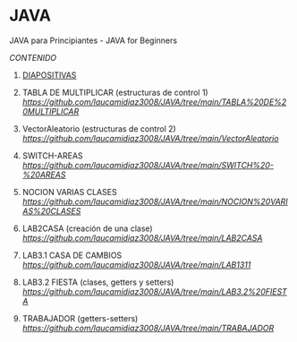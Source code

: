 # JAVA
JAVA para Principiantes - 
JAVA for Beginners

*CONTENIDO*

1. [DIAPOSITIVAS](https://github.com/laucamidiaz3008/JAVA/tree/main/DIAPOSITIVAS)

2. TABLA DE MULTIPLICAR (estructuras de control 1) *https://github.com/laucamidiaz3008/JAVA/tree/main/TABLA%20DE%20MULTIPLICAR*

3. VectorAleatorio (estructuras de control 2) *https://github.com/laucamidiaz3008/JAVA/tree/main/VectorAleatorio* 

4. SWITCH-AREAS *https://github.com/laucamidiaz3008/JAVA/tree/main/SWITCH%20-%20AREAS* 

5. NOCION VARIAS CLASES *https://github.com/laucamidiaz3008/JAVA/tree/main/NOCION%20VARIAS%20CLASES* 

6. LAB2CASA (creación de una clase) *https://github.com/laucamidiaz3008/JAVA/tree/main/LAB2CASA* 

7. LAB3.1 CASA DE CAMBIOS *https://github.com/laucamidiaz3008/JAVA/tree/main/LAB1311*

8. LAB3.2 FIESTA (clases, getters y setters) *https://github.com/laucamidiaz3008/JAVA/tree/main/LAB3.2%20FIESTA*

9. TRABAJADOR (getters-setters) *https://github.com/laucamidiaz3008/JAVA/tree/main/TRABAJADOR*
